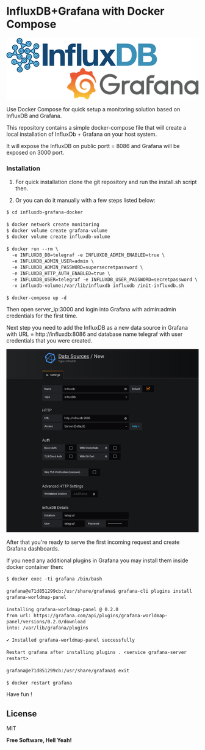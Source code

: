 # InfluxDB+Grafana with Docker Compose

![Alt text](https://github.com/ratibor78/influxdb-grafana-docker/blob/master/influxdb-grafana.png?raw=true "Grafana + InfluxDB")

Use Docker Compose for quick setup a monitoring solution based on InfluxDB and Grafana.

This repository contains a simple docker-compose file that will create a local installation
of InfluxDb + Grafana on your host system. 

It will expose the InfluxDB on public portt = 8086 and Grafana will be exposed on 3000 port.

### Installation

1. For quick installation clone the git repository and run the install.sh script then. 

2. Or you can do it manually with a few steps listed below:

```
$ cd influxdb-grafana-docker

$ docker network create monitoring
$ docker volume create grafana-volume
$ docker volume create influxdb-volume

$ docker run --rm \
  -e INFLUXDB_DB=telegraf -e INFLUXDB_ADMIN_ENABLED=true \
  -e INFLUXDB_ADMIN_USER=admin \
  -e INFLUXDB_ADMIN_PASSWORD=supersecretpassword \
  -e INFLUXDB_HTTP_AUTH_ENABLED=true \
  -e INFLUXDB_USER=telegraf -e INFLUXDB_USER_PASSWORD=secretpassword \
  -v influxdb-volume:/var/lib/influxdb influxdb /init-influxdb.sh

$ docker-compose up -d
```

Then open server_ip:3000 and login into Grafana with admin:admin credentials for the first time.

Next step you need to add the InfluxDB as a new data source in Grafana with URL = http://influxdb:8086
and database name telegraf with user credentials that you were created.

![Alt text](https://github.com/ratibor78/influxdb-grafana-docker/blob/master/data_source.png?raw=true "Add the new data source for Grafana")

After that you're ready to serve the first incoming request and create Grafana dashboards.


If you need any additional plugins in Grafana you may install them inside docker container then:
```
$ docker exec -ti grafana /bin/bash 

grafana@e71d851299cb:/usr/share/grafana$ grafana-cli plugins install grafana-worldmap-panel

installing grafana-worldmap-panel @ 0.2.0
from url: https://grafana.com/api/plugins/grafana-worldmap-panel/versions/0.2.0/download
into: /var/lib/grafana/plugins

✔ Installed grafana-worldmap-panel successfully 

Restart grafana after installing plugins . <service grafana-server restart>

grafana@e71d851299cb:/usr/share/grafana$ exit

$ docker restart grafana
```

Have fun !

License
----

MIT

**Free Software, Hell Yeah!**
